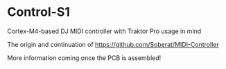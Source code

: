 # Control-S1
Cortex-M4-based DJ MIDI controller with Traktor Pro usage in mind

The origin and continuation of https://github.com/Soberat/MIDI-Controller

More information coming once the PCB is assembled!
